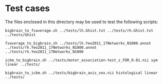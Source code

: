 # Test cases

The files enclosed in this directory may be used to test the following scripts:

`bigbrain_to_fsaverage.sh ../tests/lh.Ghist.txt ../tests/rh.Ghist.txt ../tests/Ghist`

`fsaverage_to_bigbrain.sh ../tests/lh.Yeo2011_17Networks_N1000.annot ../tests/rh.Yeo2011_17Networks_N1000.annot ../tests/rh.Yeo2011_17Networks_N1000`

`icbm_to_bigbrain.sh ../tests/motor_association-test_z_FDR_0.01.nii sym linear ../tests/`

`bigbrain_to_icbm.sh ../tests/bigbrain_axis_vox.nii histological linear ../tests/`
